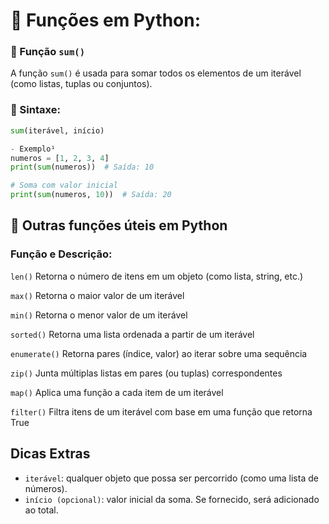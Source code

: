 # 📘 Funções em Python:

### 🧮 Função `sum()`

A função `sum()` é usada para somar todos os elementos de um iterável (como listas, tuplas ou conjuntos).

### 📌 Sintaxe:
```python
sum(iterável, início)

- Exemplo¹
numeros = [1, 2, 3, 4]
print(sum(numeros))  # Saída: 10

# Soma com valor inicial
print(sum(numeros, 10))  # Saída: 20
```

## 🔧 Outras funções úteis em Python

### **Função e Descrição:**

`len()`	        Retorna o número de itens em um objeto (como lista, string, etc.)

`max()`	        Retorna o maior valor de um iterável

`min()`	        Retorna o menor valor de um iterável

`sorted()`	    Retorna uma lista ordenada a partir de um iterável

`enumerate()`   Retorna pares (índice, valor) ao iterar sobre uma sequência

`zip()`	        Junta múltiplas listas em pares (ou tuplas) correspondentes

`map()`	        Aplica uma função a cada item de um iterável

`filter()`	    Filtra itens de um iterável com base em uma função que retorna True


## Dicas Extras

- `iterável`:  qualquer objeto que possa ser percorrido (como uma lista de números).
- `início (opcional)`: valor inicial da soma. Se fornecido, será adicionado ao total.


